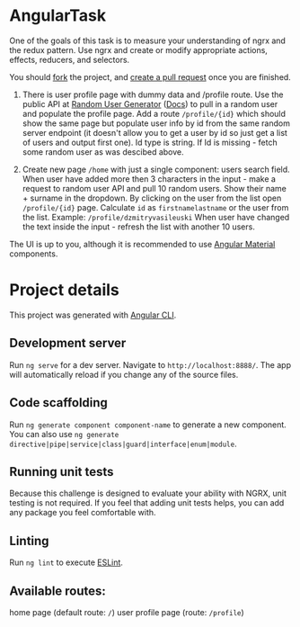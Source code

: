 # AngularTask

One of the goals of this task is to measure your understanding of ngrx and the redux pattern.
Use ngrx and create or modify appropriate actions, effects, reducers, and selectors.

You should [fork](https://help.github.com/en/github/getting-started-with-github/fork-a-repo) the project, and [create a pull request](https://help.github.com/en/github/collaborating-with-issues-and-pull-requests/creating-a-pull-request-from-a-fork) once you are finished.

1. There is user profile page with dummy data and /profile route. Use the public API at [Random User Generator](https://randomuser.me/) ([Docs](https://randomuser.me/documentation)) to pull in a random user and populate the profile page.
Add a route `/profile/{id}` which should show the same page but populate user info by id from the same random server endpoint (it doesn't allow you to get a user by id so just get a list of users and output first one). Id type is string.
If Id is missing - fetch some random user as was descibed above.

2. Create new page `/home` with just a single component: users search field.
When user have added more then 3 characters in the input - make a request to random user API and pull 10 random users.
Show their name + surname in the dropdown. By clicking on the user from the list open `/profile/{id}` page. Calculate `id` as `firstnamelastname` or the user from the list. Example: `/profile/dzmitryvasileuski`
When user have changed the text inside the input - refresh the list with another 10 users.

The UI is up to you, although it is recommended to use [Angular Material](https://material.angular.io/components/categories) components.

# Project details

This project was generated with [Angular CLI](https://github.com/angular/angular-cli).


## Development server

Run `ng serve` for a dev server. Navigate to `http://localhost:8888/`. The app will automatically reload if you change any of the source files.

## Code scaffolding

Run `ng generate component component-name` to generate a new component. You can also use `ng generate directive|pipe|service|class|guard|interface|enum|module`.

## Running unit tests

Because this challenge is designed to evaluate your ability with NGRX, unit testing is not required. If you feel that adding unit tests helps, you can add any package you feel comfortable with.

## Linting

Run `ng lint` to execute [ESLint](https://github.com/typescript-eslint/typescript-eslint).

## Available routes:
home page (default route: `/`)
user profile page (route: `/profile`)


